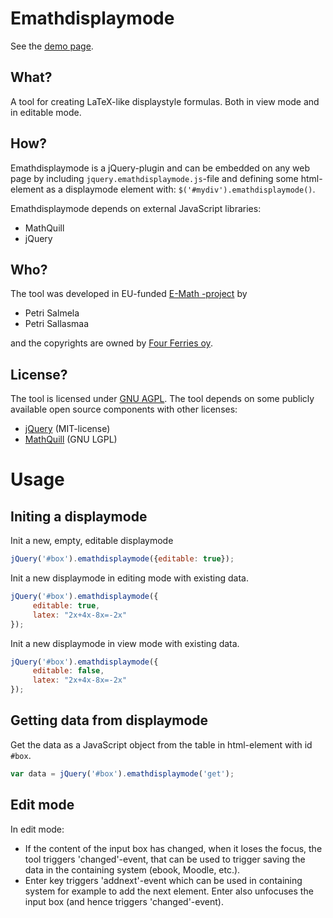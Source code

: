 Emathdisplaymode
==============

See the [demo page](http://e-math.github.io/emathdisplaymode).

What?
-----
A tool for creating LaTeX-like displaystyle formulas. Both in view mode
and in editable mode.

How?
----
Emathdisplaymode is a jQuery-plugin and can be embedded on any web page
by including `jquery.emathdisplaymode.js`-file and defining some html-element
as a displaymode element with: `$('#mydiv').emathdisplaymode()`.

Emathdisplaymode depends on external JavaScript libraries:
* MathQuill
* jQuery

Who?
----
The tool was developed in EU-funded [E-Math -project](http://emath.eu) by
* Petri Salmela
* Petri Sallasmaa

and the copyrights are owned by [Four Ferries oy](http://fourferries.fi).

License?
--------
The tool is licensed under [GNU AGPL](http://www.gnu.org/licenses/agpl-3.0.html).
The tool depends on some publicly available open source components with other licenses:
* [jQuery](http://jquery.com) (MIT-license)
* [MathQuill](http://mathquill.com/) (GNU LGPL)



Usage
======
Initing a displaymode
----
Init a new, empty, editable displaymode

```javascript
jQuery('#box').emathdisplaymode({editable: true});
```

Init a new displaymode in editing mode with existing data.

```javascript
jQuery('#box').emathdisplaymode({
     editable: true,
     latex: "2x+4x-8x=-2x"
});
```

Init a new displaymode in view mode with existing data.

```javascript
jQuery('#box').emathdisplaymode({
     editable: false,
     latex: "2x+4x-8x=-2x"
});
```

Getting data from displaymode
-----------------------

Get the data as a JavaScript object from the table in html-element with
id `#box`.

```javascript
var data = jQuery('#box').emathdisplaymode('get');
```

Edit mode
-----------

In edit mode:
* If the content of the input box has changed, when it loses the focus, the tool triggers 'changed'-event, that can be used to trigger saving the data in the containing system (ebook, Moodle, etc.).
* Enter key triggers 'addnext'-event which can be used in containing system for example to add the next element. Enter also unfocuses the input box (and hence triggers 'changed'-event).
